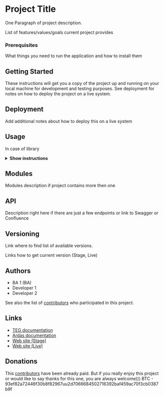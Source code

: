 # Project Title

One Paragraph of project description.

List of features/values/goals current project provides

### Prerequisites

What things you need to run the application and how to install them

## Getting Started

These instructions will get you a copy of the project up and running on your local machine for development and testing purposes. See deployment for notes on how to deploy the project on a live system.

## Deployment

Add additional notes about how to deploy this on a live system

## Usage

In case of library

<details><summary><b>Show instructions</b></summary>
1.
2.
3.
 </details>
 
## Modules
 
 Modules description if project contains more then one
 
## API
 
Description right here if there are just a few endpoints or link to Swagger or Confluence 

## Versioning

Link where to find list of available versions.

Links how to get current version (Stage, Live)

## Authors

* BA 1 (BA)
* Developer 1
* Developer 2

See also the list of [contributors](https://github.com/your/project/contributors) who participated in this project.

## Links

* [TEG documentation](https://transportexchangegroup.atlassian.net/wiki/spaces/TPD/pages/287965217/Finance+Application)
* [Ardas documentation](https://app.ardas.ua/wiki/display/TEGCXNA/Finance+Manager)
* [Web site (Stage)](https://dev-productportal.transportexchange.co.uk/finance/overview)
* [Web site (Live)](https://productportal.transportexchangegroup.com/finance/overview)

## Donations
This [contributors](https://github.com/your/project/contributors) have been already paid. But if you really enjoy this project or would like to say thanks for this one, you are always welcome)))
BTC - 93ef82a72446f30b8f82967uu2d7066684502716392baf459ac70f3cb0387b9f

